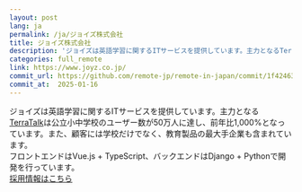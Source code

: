 ```yaml
---
layout: post
lang: ja
permalink: /ja/ジョイズ株式会社
title: ジョイズ株式会社
description: 'ジョイズは英語学習に関するITサービスを提供しています。主力となるTerraTalkは公立小中学校のユーザー数が50万人に達し、前年比1,000%となっています。また、顧客には学校だけでなく、教育製品の最大手企業も含まれています。 フロントエンドはVue.js + TypeScript、バックエンドはDjango + Pythonで開発を行っています。 採用情報はこちら'
categories: full_remote
link: https://www.joyz.co.jp/
commit_url: https://github.com/remote-jp/remote-in-japan/commit/1f42463fa278ec6976af90175ef27509a22908f0
commit_at:  2025-01-16
---
```


<p>ジョイズは英語学習に関するITサービスを提供しています。主力となる<a href="https://www.terratalk.rocks/">TerraTalk</a>は公立小中学校のユーザー数が50万人に達し、前年比1,000%となっています。また、顧客には学校だけでなく、教育製品の最大手企業も含まれています。<br />フロントエンドはVue.js + TypeScript、バックエンドはDjango + Pythonで開発を行っています。<br /><a href="https://open.talentio.com/r/1/c/joyz/homes/2229">採用情報はこちら</a></p>
